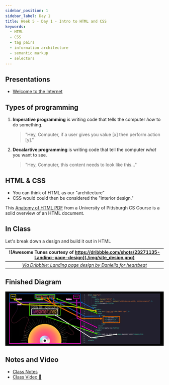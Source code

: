 ```yaml
---
sidebar_position: 1
sidebar_label: Day 1
title: Week 5 - Day 1 - Intro to HTML and CSS
keywords:
  - HTML
  - CSS
  - tag pairs
  - information architecture
  - semantic markup
  - selectors
---
```


<!-- markdownlint-disable no-inline-html -->

## Presentations

- [Welcome to the Internet](https://docs.google.com/presentation/d/1VV0ATWAFqKgDebwt4MS4SR1ptXfmXjez0aL0lnPHqJ8/edit?usp=sharing)

## Types of programming

1. **Imperative programming** is writing code that tells the computer _how_ to do something.
   > "Hey, Computer, if a user gives you value [x] then perform action [y]."
2. **Decalartive programming** is writing code that tell the computer _what_ you want to see.
   > "Hey, Computer, this content needs to look like this..."

## HTML & CSS

- You can think of HTML as our "architecture"
- CSS would could then be considered the "interior design."

This [Anatomy of HTML PDF](anatomy-of-html.pdf) from a University of Pittsburgh CS Course is a solid overview of an HTML document.

## In Class

Let's break down a design and build it out in HTML

|       ![Awesome Tunes courtesy of https://dribbble.com/shots/23271135-Landing-page-design](./img/site_design.png)        |
| :----------------------------------------------------------------------------------------------------------------------: |
| _[Via Dribbble: Landing page design by Daniella for heartbeat](https://dribbble.com/shots/23271135-Landing-page-design)_ |

## Finished Diagram

![Finished Awesome Tunes Diagram/Markup](./img/site_design-2.jpg)

## Notes and Video

- [Class Notes](https://docs.google.com/document/d/1lff6j-ivmEQQyxGTbUoKSOqub1jrErY9fwagmDf6HbM/edit?usp=sharing)
- [Class Video :movie_camera:](https://drive.google.com/file/d/1iSLdksxTC0JZKl85m-x96dPKuQoZEPRn/view?usp=sharing)
